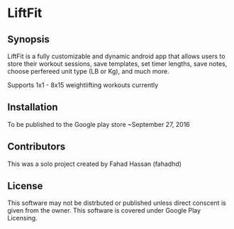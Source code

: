 # LiftFit

## Synopsis

LiftFit is a fully customizable and dynamic android app that allows users to store their workout sessions, save templates,
set timer lengths, save notes, choose perfereed unit type (LB or Kg), and much more.

Supports 1x1 - 8x15 weightlifting workouts currently

## Installation
To be published to the Google play store ~September 27, 2016

## Contributors
This was a solo project created by Fahad Hassan (fahadhd)

## License
This software may not be distrbuted or published unless direct conscent is given from the owner.
This software is covered under Google Play Licensing.
